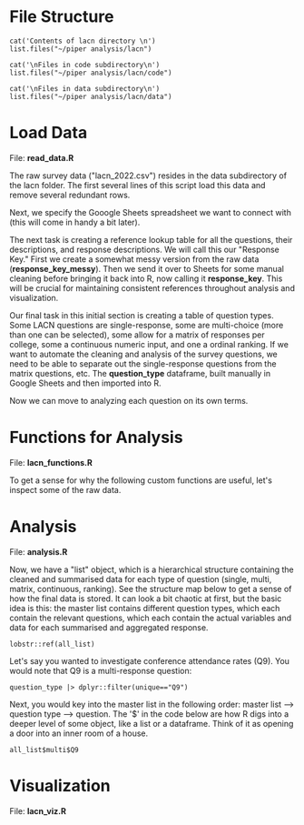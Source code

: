 
# File Structure

```{r file structure, echo=FALSE}
cat('Contents of lacn directory \n')
list.files("~/piper analysis/lacn")

cat('\nFiles in code subdirectory\n')
list.files("~/piper analysis/lacn/code")

cat('\nFiles in data subdirectory\n')
list.files("~/piper analysis/lacn/data")
```


# Load Data

File: **read_data.R**

The raw survey data ("lacn_2022.csv") resides in the data subdirectory of the lacn folder. The first several lines of this script load this data and remove several redundant rows. 

Next, we specify the Gooogle Sheets spreadsheet we want to connect with (this will come in handy a bit later).

The next task is creating a reference lookup table for all the questions, their descriptions, and response descriptions. We will call this our "Response Key." First we create a somewhat messy version from the raw data (**response_key_messy**). Then we send it over to Sheets for some manual cleaning before bringing it back into R, now calling it **response_key**. This will be crucial for maintaining consistent references throughout analysis and visualization.

Our final task in this initial section is creating a table of question types. Some LACN questions are single-response, some are multi-choice (more than one can be selected), some allow for a matrix of responses per college, some a continuous numeric input, and one a ordinal ranking. If we want to automate the cleaning and analysis of the survey questions, we need to be able to separate out the single-response questions from the matrix questions, etc. The **question_type** dataframe, built manually in Google Sheets and then imported into R.

Now we can move to analyzing each question on its own terms.

# Functions for Analysis

File: **lacn_functions.R**

To get a sense for why the following custom functions are useful, let's inspect some of the raw data.

# Analysis

File: **analysis.R**


Now, we have a "list" object, which is a hierarchical structure containing the cleaned and summarised data for each type of question (single, multi, matrix, continuous, ranking). See the structure map below to get a sense of how the final data is stored. It can look a bit chaotic at first, but the basic idea is this: the master list contains different question types, which each contain the relevant questions, which each contain the actual variables and data for each summarised and aggregated response. 
```{r list structure, echo=FALSE}
lobstr::ref(all_list)
```

Let's say you wanted to investigate conference attendance rates (Q9). You would note that Q9 is a multi-response question:

```{r q9 type, paged.print=FALSE}
question_type |> dplyr::filter(unique=="Q9")
```
Next, you would key into the master list in the following order: master list --> question type --> question. The '$' in the code below are how R digs into a deeper level of some object, like a list or a dataframe. Think of it as opening a door into an inner room of a house.

```{r list explore, paged.print=FALSE}
all_list$multi$Q9
```


# Visualization

File: **lacn_viz.R**



